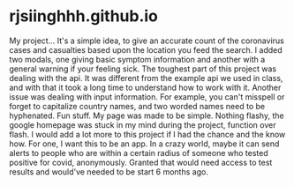 # rjsiinghhh.github.io



My project... It's a simple idea, to give an accurate count of the coronavirus cases and casualties based upon the location you feed the search. I added two modals, one giving basic symptom information and another with a general warning if your feeling sick. The toughest part of this project was dealing with the api. It was different from the example api we used in class, and with that it took a long time to understand how to work with it. Another issue was dealing with input information. For example, you can't misspell or forget to capitalize country names, and two worded names need to be hyphenated. Fun stuff. My page was made to be simple. Nothing flashy, the google homepage was stuck in my mind during the project, function over flash. I would add a lot more to this project if I had the chance and the know how. For one, I want this to be an app. In a crazy world, maybe it can send alerts to people who are within a certain radius of someone who tested positive for covid, anonymously. Granted that would need access to test results and would've needed to be start 6 months ago.
